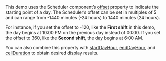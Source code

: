 This demo uses the Scheduler component’s [offset](/Documentation/ApiReference/UI_Components/dxScheduler/Configuration/#offset) property to indicate the starting point of a day. The Scheduler’s offset can be set in multiples of 5 and can range from -1440 minutes (-24 hours) to 1440 minutes (24 hours).

For instance, if you set the offset to -120, like the **First shift** in this demo, the day begins at 10:00 PM on the previous day instead of 00:00. If you set the offset to 360, like the **Second shift**, the day begins at 6:00 AM.

You can also combine this property with [startDayHour](/Documentation/ApiReference/UI_Components/dxScheduler/Configuration/#startDayHour), [endDayHour](/Documentation/ApiReference/UI_Components/dxScheduler/Configuration/#endDayHour), and [cellDuration](/Documentation/ApiReference/UI_Components/dxScheduler/Configuration/#cellDuration) to obtain desired display results.